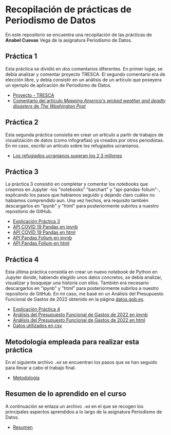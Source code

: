 # Recopilación de prácticas de Periodismo de Datos

En este repositorio se encuentra una recopilación de las prácticas de **Anabel Cuevas** Vega de la asignatura Periodismo de Datos. 

## Práctica 1

Esta práctica se dividió en dos comentarios diferentes. En primer lugar, se debía  analizar y comentar proyecto TRESCA. El segundo comentario era de elección libre, y debía consistir en un análisis de un artículo que poseyera un ejemplo de aplicación de Periodismo de Datos. 

 - [Proyecto - TRESCA](practica-1-libre.md) 
- [Comentario del artículo *Mapping America's wicked weather and deadly disasters* de *The Washington Post*](https://GitHub.com/Pontedatos/AnabelCuevas/blob/6d6ec158cd9b53b74733d93898e1a2e2eb92ca01/practica-1-libre.md) 

## Práctica 2 

Esta segunda práctica consistía en crear un artículo a partir de trabajos de visualización de datos (como infografías) ya creados por otros periodistas. En mi caso, escribí un artículo sobre los refugiados ucranianos. 

- [Los refugiados ucranianos superan los 2,3 millones](https://GitHub.com/Pontedatos/AnabelCuevas/blob/643ca68d76b5e769a30d763fcf7a83990c47473c/practica-2.md)

## Práctica 3 

La práctica 3 consistió en completar y comentar los *notebooks* que creamos en Jupyter -los "notebooks" "barchart" y "api-pandas-folium"-, explicando los pasos que habíamos seguido y dejando claro cuáles no habíamos comprendido aun. Una vez hechos, era requisito también descargarlos en "ipynb" y "html" para posteriormente subirlos a nuestro repositorio de GitHub.

- [Explicación Práctica 3](https://github.com/Pontedatos/AnabelCuevas/blob/df858f626443dd587e929779427f41f79ac0d5b4/practica-3.md)
- [API COVID 19 Pandas en ipynb](https://github.com/Pontedatos/AnabelCuevas/blob/df858f626443dd587e929779427f41f79ac0d5b4/python-api-covid19-pandas.ipynb)
- [API COVID 19 Pandas en html](https://github.com/Pontedatos/AnabelCuevas/blob/df858f626443dd587e929779427f41f79ac0d5b4/python-api-covid19-pandas.html)
- [API Pandas Folium en ipynb](https://github.com/Pontedatos/AnabelCuevas/blob/df858f626443dd587e929779427f41f79ac0d5b4/api-pandas-folium.ipynb)
- [API Pandas Folium en html](https://github.com/Pontedatos/AnabelCuevas/blob/df858f626443dd587e929779427f41f79ac0d5b4/api-pandas-folium.html)


## Práctica 4 

Esta última práctica consistía en crear un nuevo *notebook* de Python en Jupyter donde, habiendo elegido unos datos concretos, se debía analizar, visualizar y bosquejar una historia con ellos. También era necesario descargarlos en "ipynb" y "html" para posteriormente subirlos a nuestro repositorio de GitHub. En mi caso, me basé en un Análisis del Presupuesto Funcional de Gastos de 2022 obtenido en la página [datos.gob.es](https://datos.gob.es/es).

- [Explicación Práctica 4](https://github.com/Pontedatos/AnabelCuevas/blob/df858f626443dd587e929779427f41f79ac0d5b4/practica-4.md)
- [Análisis del Presupuesto Funcional de Gastos de 2022 en ipynb](https://github.com/Pontedatos/AnabelCuevas/blob/643ca68d76b5e769a30d763fcf7a83990c47473c/python-csv-gastos-pandas.ipynb)
- [Análisis del Presupuesto Funcional de Gastos de 2022 en html](https://github.com/Pontedatos/AnabelCuevas/blob/643ca68d76b5e769a30d763fcf7a83990c47473c/python-csv-gastos-pandas.html)
- [Datos utilizados en csv](https://github.com/Pontedatos/AnabelCuevas/blob/19a7436d3f187f354e0dc3fa4168cc38bd5f2619/practica-4.csv)

## Metodología empleada para realizar esta práctica

En el siguiente archivo `.md` se encuentran los pasos que se han seguido para llevar a cabo el trabajo final. 

- [Metodología](https://github.com/Pontedatos/AnabelCuevas/blob/f3ed988f6fe8a65cc9e0e1a5528bdee4fe59482e/metodologia.md)


## Resumen de lo aprendido en el curso

A continuación se enlaza un archivo `.md` en el que se recogen los principales aspectos aprendidos a lo largo de la asignatura Periodismo de Datos. 

- [Resumen](https://github.com/Pontedatos/AnabelCuevas/blob/9a7be9f013e26b026cb939610dd5a9df334ccc84/resumen.md)

